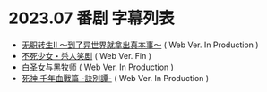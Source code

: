 # 2023.07 番剧 字幕列表
- [无职转生Ⅱ ～到了异世界就拿出真本事～](https://github.com/Kitauji-Sub/Subtitles/blob/main/TV/2023/07/Mushoku%20Tensei%20-%20Season%202/README.md)  ( Web Ver. In Production )
- [不死少女・杀人笑剧](https://github.com/Kitauji-Sub/Subtitles/blob/main/TV/2023/07/Undead%20Girl%E3%83%BBMurder%20Farce/README.md)  ( Web Ver. Fin )
- [白圣女与黑牧师](https://github.com/Kitauji-Sub/Subtitles/blob/main/TV/2023/07/Shiro%20Seijo%20to%20Kuro%20Bokushi/README.md)  ( Web Ver. In Production )
- [死神 千年血戰篇 -訣別譚-](https://github.com/Kitauji-Sub/Subtitles/tree/main/TV/2023/07/Bleach%20-%20Sennen%20Kessen-hen%20-%20Ketsubetsu-tan%20-/README.md)  ( Web Ver. In Production )
